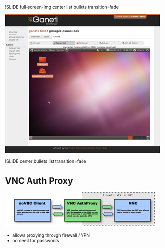 !SLIDE full-screen-img center list bullets transition=fade

![vm-console](vm-console.png)


!SLIDE center bullets list transition=fade

# VNC Auth Proxy

![vnc1](vnc1.png)

* allows proxying through firewall / VPN
* no need for passwords
